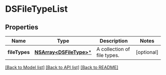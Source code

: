 # DSFileTypeList

## Properties
Name | Type | Description | Notes
------------ | ------------- | ------------- | -------------
**fileTypes** | [**NSArray&lt;DSFileType&gt;***](DSFileType.md) | A collection of file types. | [optional] 

[[Back to Model list]](../README.md#documentation-for-models) [[Back to API list]](../README.md#documentation-for-api-endpoints) [[Back to README]](../README.md)


